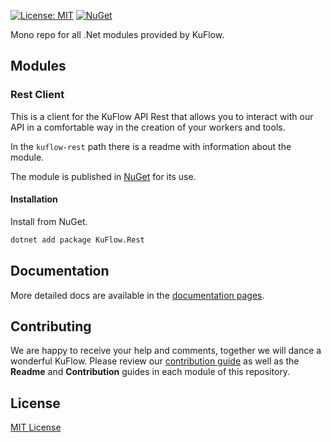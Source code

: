 [![License: MIT](https://img.shields.io/badge/License-MIT-green.svg)](https://github.com/kuflow/kuflow-sdk-dotnet/blob/master/LICENSE)
[![NuGet](https://img.shields.io/nuget/v/kuflow.rest.svg)](https://www.nuget.org/packages/KuFlow.Rest/)

Mono repo for all .Net modules provided by KuFlow.

## Modules

### Rest Client

This is a client for the KuFlow API Rest that allows you to interact with our API in a comfortable way in the creation of your workers and tools.

In the `kuflow-rest` path there is a readme with information about the module.

The module is published in [NuGet](https://www.nuget.org/packages/KuFlow.Rest/) for its use.

#### Installation

Install from NuGet.

```bash
dotnet add package KuFlow.Rest
```

## Documentation

More detailed docs are available in the [documentation pages](https://docs.kuflow.com/developers/).

## Contributing

We are happy to receive your help and comments, together we will dance a wonderful KuFlow. Please review our [contribution guide](CONTRIBUTING.md) as well as the **Readme** and **Contribution** guides in each module of this repository.

## License

[MIT License](https://github.com/kuflow/kuflow-sdk-dotnet/blob/master/LICENSE)
